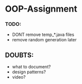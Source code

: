 # OOP-Assignment

### TODO:
* DONT remove temp_*.java files
* remove random generation later

## DOUBTS:
* what to document?
* design patterns?
* video?
